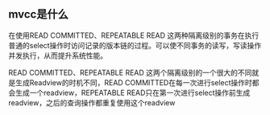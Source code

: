 ## mvcc是什么

在使用READ COMMITTED、REPEATABLE READ 这两种隔离级别的事务在执行普通的select操作时访问记录的版本链的过程。可以使不同事务的读写，写读操作并发执行，从而提升系统性能。

READ COMMITTED、REPEATABLE READ 这两个隔离级别的一个很大的不同就是生成Readview的时机不同，READ COMMITTED在每一次进行select操作时都会生成一个readview，REPEATABLE READ只在第一次进行select操作前生成readview，之后的查询操作都重复使用这个readview 